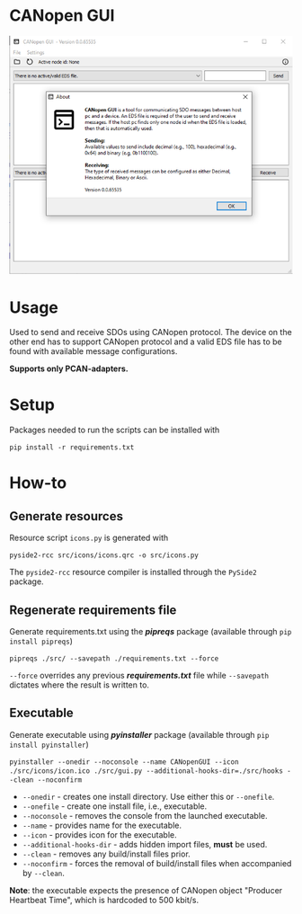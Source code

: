 # CANopen GUI

![Help](https://github.com/simojanhunen/canopen_gui/blob/master/docs/help.png?raw=true)

# Usage

Used to send and receive SDOs using CANopen protocol. The device on the other end has to support CANopen protocol and a valid EDS file has to be found with available message configurations.

**Supports only PCAN-adapters.**

# Setup

Packages needed to run the scripts can be installed with
```
pip install -r requirements.txt
```

# How-to


## Generate resources

Resource script `icons.py` is generated with
```
pyside2-rcc src/icons/icons.qrc -o src/icons.py
```
The `pyside2-rcc` resource compiler is installed through the `PySide2` package.  


## Regenerate requirements file
Generate requirements.txt using the **_pipreqs_** package (available through `pip install pipreqs`)
```
pipreqs ./src/ --savepath ./requirements.txt --force
```
`--force` overrides any previous **_requirements.txt_** file while `--savepath` dictates where the result is written to.


## Executable

Generate executable using **_pyinstaller_** package (available through `pip install pyinstaller`)
```
pyinstaller --onedir --noconsole --name CANopenGUI --icon ./src/icons/icon.ico ./src/gui.py --additional-hooks-dir=./src/hooks --clean --noconfirm
```

- `--onedir` - creates one install directory. Use either this or `--onefile`.
- `--onefile` - create one install file, i.e., executable.
- `--noconsole` - removes the console from the launched executable.
- `--name` - provides name for the executable.
- `--icon` - provides icon for the executable.
- `--additional-hooks-dir` - adds hidden import files, **must** be used.
- `--clean` - removes any build/install files prior.
- `--noconfirm` - forces the removal of build/install files when accompanied by `--clean`.

**Note**: the executable expects the presence of CANopen object "Producer Heartbeat Time", which is hardcoded to 500 kbit/s.
